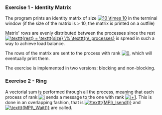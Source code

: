 ### Exercise 1 - Identity Matrix

The program prints an identity matrix of size <a href="https://www.codecogs.com/eqnedit.php?latex=10&space;\times&space;10" target="_blank"><img src="https://latex.codecogs.com/gif.latex?10&space;\times&space;10" title="10 \times 10" /></a> in the terminal window (if the size of the matrix is > 10, the matrix is printed on a outfile)

Matrix' rows are evenly distributed between the processes since the rest <a href="https://www.codecogs.com/eqnedit.php?latex=\texttt{rest}&space;=&space;\texttt{size}&space;\%&space;\texttt{n\_processes}" target="_blank"><img src="https://latex.codecogs.com/gif.latex?\texttt{rest}&space;=&space;\texttt{size}&space;\%&space;\texttt{n\_processes}" title="\texttt{rest} = \texttt{size} \% \texttt{n\_processes}" /></a> is spread in such a way to achieve load balance.

The rows of the matrix are sent to the process with rank <a href="https://www.codecogs.com/eqnedit.php?latex=0" target="_blank"><img src="https://latex.codecogs.com/gif.latex?0" title="0" /></a>, which will eventually print them.

The exercise is implemented in two versions: blocking and non-blocking.

### Exercise 2 - Ring

A vectorial sum is performed through all the process, meaning that each process of rank <a href="https://www.codecogs.com/eqnedit.php?latex=i" target="_blank"><img src="https://latex.codecogs.com/gif.latex?i" title="i" /></a> sends a message to the one with rank <a href="https://www.codecogs.com/eqnedit.php?latex=i&plus;1" target="_blank"><img src="https://latex.codecogs.com/gif.latex?i&plus;1" title="i+1" /></a>. This is done in an overlapping fashion, that is <a href="https://www.codecogs.com/eqnedit.php?latex=\texttt{MPI\_Isend()}" target="_blank"><img src="https://latex.codecogs.com/gif.latex?\texttt{MPI\_Isend()}" title="\texttt{MPI\_Isend()}" /></a>
and <a href="https://www.codecogs.com/eqnedit.php?latex=\texttt{MPI\_Wait()}" target="_blank"><img src="https://latex.codecogs.com/gif.latex?\texttt{MPI\_Wait()}" title="\texttt{MPI\_Wait()}" /></a> are called.



